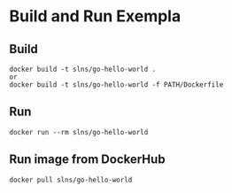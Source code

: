 # Build and Run Exempla

## Build

```docker
docker build -t slns/go-hello-world .
or
docker build -t slns/go-hello-world -f PATH/Dockerfile
```

## Run

```docker
docker run --rm slns/go-hello-world  
```

## Run image from DockerHub

```docker
docker pull slns/go-hello-world
```
